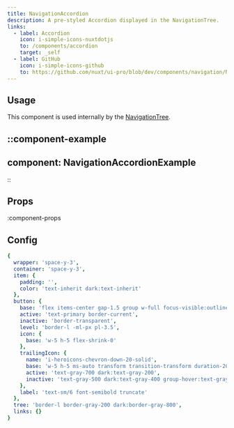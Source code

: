 ```yaml
---
title: NavigationAccordion
description: A pre-styled Accordion displayed in the NavigationTree.
links:
  - label: Accordion
    icon: i-simple-icons-nuxtdotjs
    to: /components/accordion
    target: _self
  - label: GitHub
    icon: i-simple-icons-github
    to: https://github.com/nuxt/ui-pro/blob/dev/components/navigation/NavigationAccordion.vue
---
```


## Usage

This component is used internally by the [NavigationTree](/pro/components/navigation-tree).

::component-example
---
component: NavigationAccordionExample
---
::

## Props

:component-props

## Config

```yml
{
  wrapper: 'space-y-3',
  container: 'space-y-3',
  item: {
    padding: '',
    color: 'text-inherit dark:text-inherit'
  },
  button: {
    base: 'flex items-center gap-1.5 group w-full focus-visible:outline-primary',
    active: 'text-primary border-current',
    inactive: 'border-transparent',
    level: 'border-l -ml-px pl-3.5',
    icon: {
      base: 'w-5 h-5 flex-shrink-0'
    },
    trailingIcon: {
      name: 'i-heroicons-chevron-down-20-solid',
      base: 'w-5 h-5 ms-auto transform transition-transform duration-200 flex-shrink-0 mr-1.5',
      active: 'text-gray-700 dark:text-gray-200',
      inactive: 'text-gray-500 dark:text-gray-400 group-hover:text-gray-700 dark:group-hover:text-gray-200 -rotate-90'
    },
    label: 'text-sm/6 font-semibold truncate'
  },
  tree: 'border-l border-gray-200 dark:border-gray-800',
  links: {}
}
```
